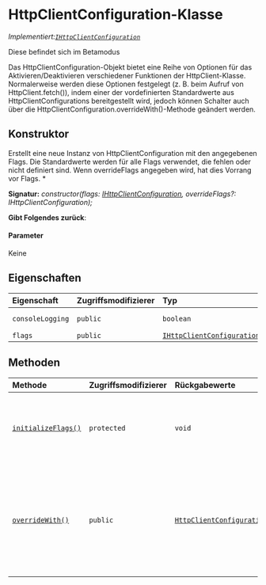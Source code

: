 # <a name="httpclientconfiguration-class"></a>HttpClientConfiguration-Klasse

_Implementiert:[`IHttpClientConfiguration`](../sp-http/ihttpclientconfiguration.md)_



Diese befindet sich im Betamodus

Das HttpClientConfiguration-Objekt bietet eine Reihe von Optionen für das Aktivieren/Deaktivieren verschiedener Funktionen der HttpClient-Klasse. Normalerweise werden diese Optionen festgelegt (z. B. beim Aufruf von HttpClient.fetch()), indem einer der vordefinierten Standardwerte aus HttpClientConfigurations bereitgestellt wird, jedoch können Schalter auch über die HttpClientConfiguration.overrideWith()-Methode geändert werden.


## <a name="constructor"></a>Konstruktor
Erstellt eine neue Instanz von HttpClientConfiguration mit den angegebenen Flags. Die Standardwerte werden für alle Flags verwendet, die fehlen oder nicht definiert sind. Wenn overrideFlags angegeben wird, hat dies Vorrang vor Flags. *

**Signatur:** _constructor(flags: [IHttpClientConfiguration](../sp-http/ihttpclientconfiguration.md), overrideFlags?: IHttpClientConfiguration);_

**Gibt Folgendes zurück**: 



#### <a name="parameters"></a>Parameter
Keine


## <a name="properties"></a>Eigenschaften

| Eigenschaft     | Zugriffsmodifizierer | Typ | Beschreibung|
|:-------------|:----|:-------|:-----------|
|`consoleLogging`     | `public` | `boolean` | _Schreibgeschützt._ {@inheritdoc IHttpClientConfiguration.consoleLogging} |
|`flags`     | `public` | [`IHttpClientConfiguration`](../sp-http/ihttpclientconfiguration.md) |  |




## <a name="methods"></a>Methoden

| Methode       | Zugriffsmodifizierer | Rückgabewerte  | Beschreibung|
|:-------------|:----|:-------|:-----------|
|[`initializeFlags()`](initializeflags-httpclientconfiguration.md)     | `protected` | `void` | Untergeordnete Klassen sollten diese Methode überschreiben, um das Flags-Objekt zu initialisieren. |
|[`overrideWith()`](overridewith-httpclientconfiguration.md)     | `public` | [`HttpClientConfiguration`](../sp-http/httpclientconfiguration.md) | Untergeordnete Klassen sollten diese Methode überschreiben, um den untergeordneten Klassentyp anstelle des grundlegenden Klassentyps zu erstellen. |





